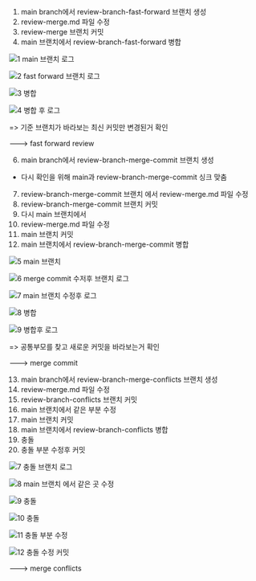 1. main branch에서 review-branch-fast-forward 브랜치 생성
2. review-merge.md 파일 수정
3. review-merge 브랜치 커밋 
5. main 브랜치에서 review-branch-fast-forward 병합

![1  main 브랜치 로그](https://user-images.githubusercontent.com/47783128/148662737-7832b152-fb2d-4e3b-9a71-553dce62bea2.PNG)

![2  fast forward 브랜치 로그](https://user-images.githubusercontent.com/47783128/148662740-044d2156-2db6-4e70-af93-9244d9b15117.PNG)

![3  병합](https://user-images.githubusercontent.com/47783128/148662746-f40cdb8e-171e-4bcc-96d4-b039af6a7236.PNG)

![4  병합 후 로그](https://user-images.githubusercontent.com/47783128/148662788-9bbcf867-8215-422f-afc6-de51d3fc5a8b.PNG)

=> 기준 브랜치가 바라보는 최신 커밋만 변경된거 확인

---> fast forward review

6. main branch에서 review-branch-merge-commit 브랜치 생성
* 다시 확인을 위해 main과 review-branch-merge-commit 싱크 맞춤
7. review-branch-merge-commit 브랜치 에서 review-merge.md 파일 수정 
8. review-branch-merge-commit 브랜치 커밋
9. 다시 main 브랜치에서
10. review-merge.md 파일 수정
11. main 브랜치 커밋 
12. main 브랜치에서 review-branch-merge-commit 병합

![5  main 브랜치](https://user-images.githubusercontent.com/47783128/148662795-b7363a99-dfbc-49b6-b4b1-e01040ecd0f8.PNG)

![6  merge commit 수저후 브랜치 로그](https://user-images.githubusercontent.com/47783128/148662798-4ece2094-de1f-45be-b453-134b24182dd8.PNG)

![7  main 브랜치 수정후 로그](https://user-images.githubusercontent.com/47783128/148662802-8ab96dd3-b103-4f2e-87e4-3a0acd6e755e.PNG)

![8  병합](https://user-images.githubusercontent.com/47783128/148662806-ebe5c037-f5cf-4a93-afe6-abf314ba5836.PNG)

![9  병합후 로그](https://user-images.githubusercontent.com/47783128/148662810-7942d756-245a-4093-b25d-b822220be093.PNG)

=> 공통부모를 찾고 새로운 커밋을 바라보는거 확인

---> merge commit 

13. main branch에서 review-branch-merge-conflicts 브랜치 생성
14. review-merge.md 파일 수정
15. review-branch-conflicts 브랜치 커밋
16. main 브랜치에서 같은 부분 수정
17. main 브랜치 커밋
18. main 브랜치에서 review-branch-conflicts 병합
19. 충돌
20. 충돌 부분 수정후 커밋

![7  충돌 브랜치 로그](https://user-images.githubusercontent.com/47783128/148662266-fc8718f4-5918-49fb-90f0-6f38dc486f00.PNG)

![8  main 브랜치 에서 같은 곳 수정](https://user-images.githubusercontent.com/47783128/148662267-260bfbac-c49f-4b75-b9a4-10d1c5136bf9.PNG)

![9  충돌](https://user-images.githubusercontent.com/47783128/148662268-d7c61c5d-5bd5-45e7-83cf-d6c76e02e966.PNG)

![10 충돌](https://user-images.githubusercontent.com/47783128/148662274-6bc95f09-f800-4a44-9dfb-7b1b02a35b8d.PNG)

![11 충돌 부분 수정](https://user-images.githubusercontent.com/47783128/148662275-bdfd7c31-119e-40f7-8999-dca98062d74f.PNG)

![12 충돌 수정 커밋](https://user-images.githubusercontent.com/47783128/148662279-0e70cccc-dca5-433f-a813-0713c4e31f1e.PNG)

---> merge conflicts 
